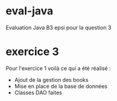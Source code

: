 # eval-java
Evaluation Java B3 epsi pour la question 3

# exercice 3

Pour l'exercice 1 voilà ce qui a été réalisé :
- Ajout de la gestion des books
- Mise en place de la base de données
- Classes DAO faites
